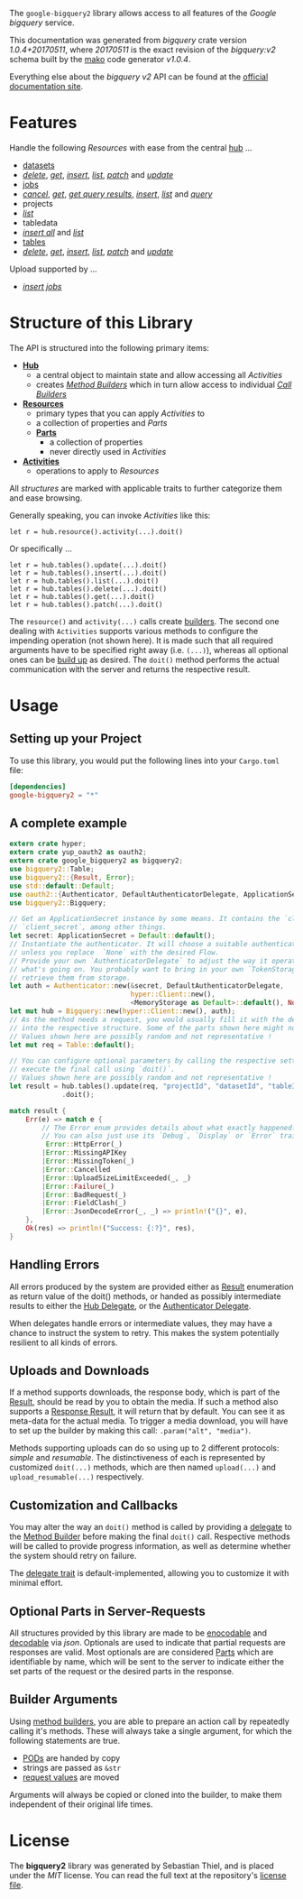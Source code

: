<!---
DO NOT EDIT !
This file was generated automatically from 'src/mako/api/README.md.mako'
DO NOT EDIT !
-->
The `google-bigquery2` library allows access to all features of the *Google bigquery* service.

This documentation was generated from *bigquery* crate version *1.0.4+20170511*, where *20170511* is the exact revision of the *bigquery:v2* schema built by the [mako](http://www.makotemplates.org/) code generator *v1.0.4*.

Everything else about the *bigquery* *v2* API can be found at the
[official documentation site](https://cloud.google.com/bigquery/).
# Features

Handle the following *Resources* with ease from the central [hub](https://docs.rs/google-bigquery2/1.0.4+20170511/google_bigquery2/struct.Bigquery.html) ... 

* [datasets](https://docs.rs/google-bigquery2/1.0.4+20170511/google_bigquery2/struct.Dataset.html)
 * [*delete*](https://docs.rs/google-bigquery2/1.0.4+20170511/google_bigquery2/struct.DatasetDeleteCall.html), [*get*](https://docs.rs/google-bigquery2/1.0.4+20170511/google_bigquery2/struct.DatasetGetCall.html), [*insert*](https://docs.rs/google-bigquery2/1.0.4+20170511/google_bigquery2/struct.DatasetInsertCall.html), [*list*](https://docs.rs/google-bigquery2/1.0.4+20170511/google_bigquery2/struct.DatasetListCall.html), [*patch*](https://docs.rs/google-bigquery2/1.0.4+20170511/google_bigquery2/struct.DatasetPatchCall.html) and [*update*](https://docs.rs/google-bigquery2/1.0.4+20170511/google_bigquery2/struct.DatasetUpdateCall.html)
* [jobs](https://docs.rs/google-bigquery2/1.0.4+20170511/google_bigquery2/struct.Job.html)
 * [*cancel*](https://docs.rs/google-bigquery2/1.0.4+20170511/google_bigquery2/struct.JobCancelCall.html), [*get*](https://docs.rs/google-bigquery2/1.0.4+20170511/google_bigquery2/struct.JobGetCall.html), [*get query results*](https://docs.rs/google-bigquery2/1.0.4+20170511/google_bigquery2/struct.JobGetQueryResultCall.html), [*insert*](https://docs.rs/google-bigquery2/1.0.4+20170511/google_bigquery2/struct.JobInsertCall.html), [*list*](https://docs.rs/google-bigquery2/1.0.4+20170511/google_bigquery2/struct.JobListCall.html) and [*query*](https://docs.rs/google-bigquery2/1.0.4+20170511/google_bigquery2/struct.JobQueryCall.html)
* projects
 * [*list*](https://docs.rs/google-bigquery2/1.0.4+20170511/google_bigquery2/struct.ProjectListCall.html)
* tabledata
 * [*insert all*](https://docs.rs/google-bigquery2/1.0.4+20170511/google_bigquery2/struct.TabledataInsertAllCall.html) and [*list*](https://docs.rs/google-bigquery2/1.0.4+20170511/google_bigquery2/struct.TabledataListCall.html)
* [tables](https://docs.rs/google-bigquery2/1.0.4+20170511/google_bigquery2/struct.Table.html)
 * [*delete*](https://docs.rs/google-bigquery2/1.0.4+20170511/google_bigquery2/struct.TableDeleteCall.html), [*get*](https://docs.rs/google-bigquery2/1.0.4+20170511/google_bigquery2/struct.TableGetCall.html), [*insert*](https://docs.rs/google-bigquery2/1.0.4+20170511/google_bigquery2/struct.TableInsertCall.html), [*list*](https://docs.rs/google-bigquery2/1.0.4+20170511/google_bigquery2/struct.TableListCall.html), [*patch*](https://docs.rs/google-bigquery2/1.0.4+20170511/google_bigquery2/struct.TablePatchCall.html) and [*update*](https://docs.rs/google-bigquery2/1.0.4+20170511/google_bigquery2/struct.TableUpdateCall.html)


Upload supported by ...

* [*insert jobs*](https://docs.rs/google-bigquery2/1.0.4+20170511/google_bigquery2/struct.JobInsertCall.html)



# Structure of this Library

The API is structured into the following primary items:

* **[Hub](https://docs.rs/google-bigquery2/1.0.4+20170511/google_bigquery2/struct.Bigquery.html)**
    * a central object to maintain state and allow accessing all *Activities*
    * creates [*Method Builders*](https://docs.rs/google-bigquery2/1.0.4+20170511/google_bigquery2/trait.MethodsBuilder.html) which in turn
      allow access to individual [*Call Builders*](https://docs.rs/google-bigquery2/1.0.4+20170511/google_bigquery2/trait.CallBuilder.html)
* **[Resources](https://docs.rs/google-bigquery2/1.0.4+20170511/google_bigquery2/trait.Resource.html)**
    * primary types that you can apply *Activities* to
    * a collection of properties and *Parts*
    * **[Parts](https://docs.rs/google-bigquery2/1.0.4+20170511/google_bigquery2/trait.Part.html)**
        * a collection of properties
        * never directly used in *Activities*
* **[Activities](https://docs.rs/google-bigquery2/1.0.4+20170511/google_bigquery2/trait.CallBuilder.html)**
    * operations to apply to *Resources*

All *structures* are marked with applicable traits to further categorize them and ease browsing.

Generally speaking, you can invoke *Activities* like this:

```Rust,ignore
let r = hub.resource().activity(...).doit()
```

Or specifically ...

```ignore
let r = hub.tables().update(...).doit()
let r = hub.tables().insert(...).doit()
let r = hub.tables().list(...).doit()
let r = hub.tables().delete(...).doit()
let r = hub.tables().get(...).doit()
let r = hub.tables().patch(...).doit()
```

The `resource()` and `activity(...)` calls create [builders][builder-pattern]. The second one dealing with `Activities` 
supports various methods to configure the impending operation (not shown here). It is made such that all required arguments have to be 
specified right away (i.e. `(...)`), whereas all optional ones can be [build up][builder-pattern] as desired.
The `doit()` method performs the actual communication with the server and returns the respective result.

# Usage

## Setting up your Project

To use this library, you would put the following lines into your `Cargo.toml` file:

```toml
[dependencies]
google-bigquery2 = "*"
```

## A complete example

```Rust
extern crate hyper;
extern crate yup_oauth2 as oauth2;
extern crate google_bigquery2 as bigquery2;
use bigquery2::Table;
use bigquery2::{Result, Error};
use std::default::Default;
use oauth2::{Authenticator, DefaultAuthenticatorDelegate, ApplicationSecret, MemoryStorage};
use bigquery2::Bigquery;

// Get an ApplicationSecret instance by some means. It contains the `client_id` and 
// `client_secret`, among other things.
let secret: ApplicationSecret = Default::default();
// Instantiate the authenticator. It will choose a suitable authentication flow for you, 
// unless you replace  `None` with the desired Flow.
// Provide your own `AuthenticatorDelegate` to adjust the way it operates and get feedback about 
// what's going on. You probably want to bring in your own `TokenStorage` to persist tokens and
// retrieve them from storage.
let auth = Authenticator::new(&secret, DefaultAuthenticatorDelegate,
                              hyper::Client::new(),
                              <MemoryStorage as Default>::default(), None);
let mut hub = Bigquery::new(hyper::Client::new(), auth);
// As the method needs a request, you would usually fill it with the desired information
// into the respective structure. Some of the parts shown here might not be applicable !
// Values shown here are possibly random and not representative !
let mut req = Table::default();

// You can configure optional parameters by calling the respective setters at will, and
// execute the final call using `doit()`.
// Values shown here are possibly random and not representative !
let result = hub.tables().update(req, "projectId", "datasetId", "tableId")
             .doit();

match result {
    Err(e) => match e {
        // The Error enum provides details about what exactly happened.
        // You can also just use its `Debug`, `Display` or `Error` traits
         Error::HttpError(_)
        |Error::MissingAPIKey
        |Error::MissingToken(_)
        |Error::Cancelled
        |Error::UploadSizeLimitExceeded(_, _)
        |Error::Failure(_)
        |Error::BadRequest(_)
        |Error::FieldClash(_)
        |Error::JsonDecodeError(_, _) => println!("{}", e),
    },
    Ok(res) => println!("Success: {:?}", res),
}

```
## Handling Errors

All errors produced by the system are provided either as [Result](https://docs.rs/google-bigquery2/1.0.4+20170511/google_bigquery2/enum.Result.html) enumeration as return value of 
the doit() methods, or handed as possibly intermediate results to either the 
[Hub Delegate](https://docs.rs/google-bigquery2/1.0.4+20170511/google_bigquery2/trait.Delegate.html), or the [Authenticator Delegate](https://docs.rs/yup-oauth2/*/yup_oauth2/trait.AuthenticatorDelegate.html).

When delegates handle errors or intermediate values, they may have a chance to instruct the system to retry. This 
makes the system potentially resilient to all kinds of errors.

## Uploads and Downloads
If a method supports downloads, the response body, which is part of the [Result](https://docs.rs/google-bigquery2/1.0.4+20170511/google_bigquery2/enum.Result.html), should be
read by you to obtain the media.
If such a method also supports a [Response Result](https://docs.rs/google-bigquery2/1.0.4+20170511/google_bigquery2/trait.ResponseResult.html), it will return that by default.
You can see it as meta-data for the actual media. To trigger a media download, you will have to set up the builder by making
this call: `.param("alt", "media")`.

Methods supporting uploads can do so using up to 2 different protocols: 
*simple* and *resumable*. The distinctiveness of each is represented by customized 
`doit(...)` methods, which are then named `upload(...)` and `upload_resumable(...)` respectively.

## Customization and Callbacks

You may alter the way an `doit()` method is called by providing a [delegate](https://docs.rs/google-bigquery2/1.0.4+20170511/google_bigquery2/trait.Delegate.html) to the 
[Method Builder](https://docs.rs/google-bigquery2/1.0.4+20170511/google_bigquery2/trait.CallBuilder.html) before making the final `doit()` call. 
Respective methods will be called to provide progress information, as well as determine whether the system should 
retry on failure.

The [delegate trait](https://docs.rs/google-bigquery2/1.0.4+20170511/google_bigquery2/trait.Delegate.html) is default-implemented, allowing you to customize it with minimal effort.

## Optional Parts in Server-Requests

All structures provided by this library are made to be [enocodable](https://docs.rs/google-bigquery2/1.0.4+20170511/google_bigquery2/trait.RequestValue.html) and 
[decodable](https://docs.rs/google-bigquery2/1.0.4+20170511/google_bigquery2/trait.ResponseResult.html) via *json*. Optionals are used to indicate that partial requests are responses 
are valid.
Most optionals are are considered [Parts](https://docs.rs/google-bigquery2/1.0.4+20170511/google_bigquery2/trait.Part.html) which are identifiable by name, which will be sent to 
the server to indicate either the set parts of the request or the desired parts in the response.

## Builder Arguments

Using [method builders](https://docs.rs/google-bigquery2/1.0.4+20170511/google_bigquery2/trait.CallBuilder.html), you are able to prepare an action call by repeatedly calling it's methods.
These will always take a single argument, for which the following statements are true.

* [PODs][wiki-pod] are handed by copy
* strings are passed as `&str`
* [request values](https://docs.rs/google-bigquery2/1.0.4+20170511/google_bigquery2/trait.RequestValue.html) are moved

Arguments will always be copied or cloned into the builder, to make them independent of their original life times.

[wiki-pod]: http://en.wikipedia.org/wiki/Plain_old_data_structure
[builder-pattern]: http://en.wikipedia.org/wiki/Builder_pattern
[google-go-api]: https://github.com/google/google-api-go-client

# License
The **bigquery2** library was generated by Sebastian Thiel, and is placed 
under the *MIT* license.
You can read the full text at the repository's [license file][repo-license].

[repo-license]: https://github.com/Byron/google-apis-rsblob/master/LICENSE.md

